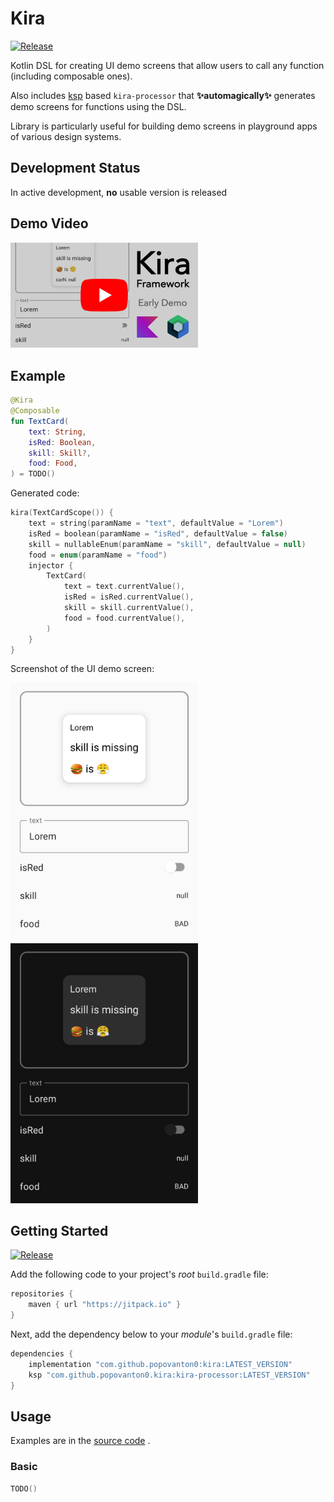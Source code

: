 # Kira

[![Release](https://jitpack.io/v/popovanton0/kira.svg)](https://jitpack.io/#popovanton0/kira)

Kotlin DSL for creating UI demo screens that allow users to call any function (including composable ones).

Also includes [ksp](https://github.com/google/ksp) based `kira-processor` that __✨automagically✨__ generates demo
screens for functions using the DSL.

Library is particularly useful for building demo screens in playground apps of various design systems.

## Development Status

In active development, __no__ usable version is released

## Demo Video

<a href="https://www.youtube.com/watch?v=FOiUPHJNiYI" target="_blank">
    <img width="300" src="images/youtube-thumbnail.jpg" alt="Kira — Early Demo on YouTube">
</a>

## Example

```kotlin
@Kira
@Composable
fun TextCard(
    text: String,
    isRed: Boolean,
    skill: Skill?,
    food: Food,
) = TODO()
```

Generated code:

```kotlin
kira(TextCardScope()) {
    text = string(paramName = "text", defaultValue = "Lorem")
    isRed = boolean(paramName = "isRed", defaultValue = false)
    skill = nullableEnum(paramName = "skill", defaultValue = null)
    food = enum(paramName = "food")
    injector {
        TextCard(
            text = text.currentValue(),
            isRed = isRed.currentValue(),
            skill = skill.currentValue(),
            food = food.currentValue(),
        )
    }
}
```

Screenshot of the UI demo screen:

<img width="300" src="images/light/example-ui.png#gh-light-mode-only" alt="Horizontal ListItems present for each function argument that allow user to provide any value of the argument's type to the function's arguments">
<img width="300" src="images/dark/example-ui.png#gh-dark-mode-only" alt="Horizontal ListItems present for each function argument that allow user to provide any value of the argument's type to the function's arguments">

## Getting Started

[![Release](https://jitpack.io/v/popovanton0/kira.svg)](https://jitpack.io/#popovanton0/kira)

Add the following code to your project's _root_ `build.gradle` file:

```groovy
repositories {
    maven { url "https://jitpack.io" }
}
```

Next, add the dependency below to your _module_'s `build.gradle` file:

```gradle
dependencies {
    implementation "com.github.popovanton0:kira:LATEST_VERSION"
    ksp "com.github.popovanton0.kira:kira-processor:LATEST_VERSION"
}
```

## Usage

Examples are in
the [source code](https://github.com/popovanton0/kira/blob/master/app/src/main/java/com/popovanton0/kira/demo/MainActivity.kt)
.

### Basic

```kotlin
TODO()
```

<!-- No try-catch https://kotlinlang.slack.com/archives/CJLTWPH7S/p1603748877143100?thread_ts=1603737209.131700&cid=CJLTWPH7S -->

